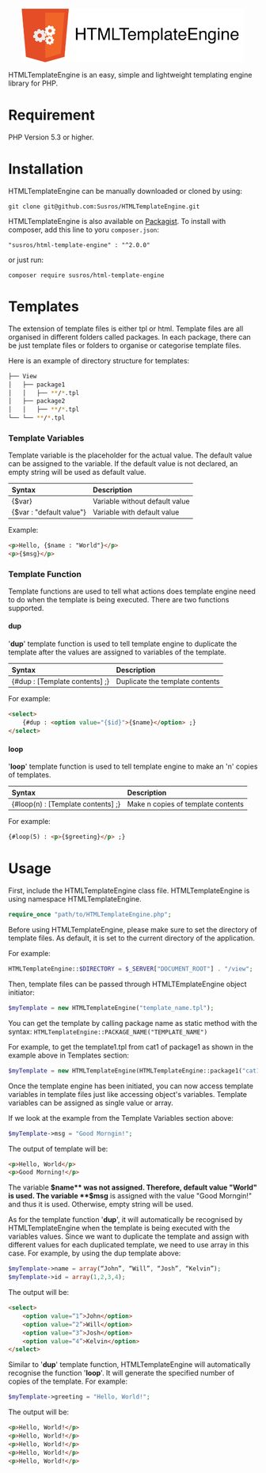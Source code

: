 <p align="center">
	<img src="logo.png" width="450" alt="HTML Template Engine" />
</p>

HTMLTemplateEngine is an easy, simple and lightweight templating engine library for PHP.

# Requirement

PHP Version 5.3 or higher.

# Installation

HTMLTemplateEngine can be manually downloaded or cloned by using:

```
git clone git@github.com:Susros/HTMLTemplateEngine.git
```

HTMLTemplateEngine is also available on [Packagist](https://packagist.org/packages/susros/html-template-engine). To install with composer, add this line to yoru ```composer.json```:

```
"susros/html-template-engine" : "^2.0.0"
```

or just run:

```
composer require susros/html-template-engine
```

# Templates

The extension of template files is either tpl or html. Template files are all organised in different folders called packages. In each package, there can be just template files or folders to organise or categorise template files. 

Here is an example of directory structure for templates:

```bash
├── View
│   ├── package1
│   │   ├── **/*.tpl
│   ├── package2
│   │   ├── **/*.tpl
└── └── **/*.tpl
```

### Template Variables

Template variable is the placeholder for the actual value. The default value can be assigned to the variable. If the default value is not declared, an empty string will be used as default value.

| Syntax  | Description |
| :-----  | :--------- |
| {$var}  | Variable without default value |
| {$var : "default value"} | Variable with default value |

Example:

```html
<p>Hello, {$name : "World"}</p>
<p>{$msg}</p>
```

### Template Function

Template functions are used to tell what actions does template engine need to do when the template is being executed. There are two functions supported.

#### dup

'**dup**' template function is used to tell template engine to duplicate the template after the values are assigned to variables of the template.

| Syntax  | Description |
| :-----  | :--------- |
| {#dup : [Template contents] ;}  | Duplicate the template contents |

For example:

```html
<select>
	{#dup : <option value="{$id}">{$name}</option> ;}
</select>
```

#### loop

'**loop**' template function is used to tell template engine to make an 'n' copies of templates.

| Syntax  | Description |
| :-----  | :--------- |
| {#loop(n) : [Template contents] ;}  | Make n copies of template contents |

For example:

```html
{#loop(5) : <p>{$greeting}</p> ;}
```

# Usage

First, include the HTMLTemplateEngine class file. HTMLTemplateEngine is using namespace HTMLTemplateEngine.

```php
require_once "path/to/HTMLTemplateEngine.php";
```

Before using HTMLTemplateEngine, please make sure to set the directory of template files. As default, it is set to the current directory of the application.

For example:

```php
HTMLTemplateEngine::$DIRECTORY = $_SERVER["DOCUMENT_ROOT"] . "/view";
```

Then, template files can be passed through HTMLTEmplateEngine object initiator:

```php
$myTemplate = new HTMLTemplateEngine("template_name.tpl");
```

You can get the template by calling package name as static method with the syntax: ```HTMLTemplateEngine::PACKAGE_NAME("TEMPLATE_NAME")```

For example, to get the template1.tpl from cat1 of package1 as shown in the example above in Templates section:

```php
$myTemplate = new HTMLTemplateEngine(HTMLTemplateEngine::package1("cat1/template1"));
```

Once the template engine has been initiated, you can now access template variables in template files just like accessing object's variables. Template variables can be assigned as single value or array.

If we look at the example from the Template Variables section above:

```php
$myTemplate->msg = "Good Morngin!";
```

The output of template will be:

```html
<p>Hello, World</p>
<p>Good Morning!</p>
```

The variable **$name** was not assigned. Therefore, default value "World" is used. The variable **$msg** is assigned with the value "Good Morngin!" and thus it is used. Otherwise, empty string will be used.

As for the template function '**dup**', it will automatically be recognised by HTMLTemplateEngine when the template is being executed with the variables values. Since we want to duplicate the template and assign with different values for each duplicated template, we need to use array in this case. For example, by using the dup template above:

```php
$myTemplate->name = array(“John”, “Will”, “Josh”, “Kelvin”);
$myTemplate->id = array(1,2,3,4);
```

The output will be:

```html
<select>
	<option value=“1”>John</option>
	<option value=“2”>Will</option>
	<option value=“3”>Josh</option>
	<option value=“4”>Kelvin</option>
</select>
```

Similar to '**dup**' template function, HTMLTemplateEngine will automatically recognise the function '**loop**'. It will generate the specified number of copies of the template. For example:

```php
$myTemplate->greeting = "Hello, World!";
```

The output will be:

```html
<p>Hello, World!</p> 
<p>Hello, World!</p> 
<p>Hello, World!</p> 
<p>Hello, World!</p> 
<p>Hello, World!</p> 
```
